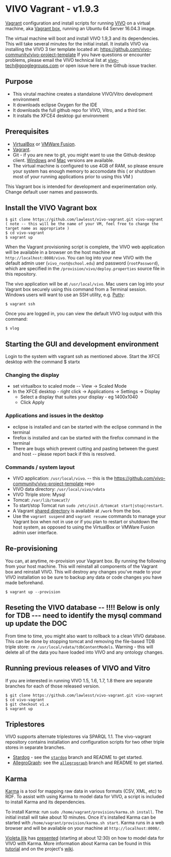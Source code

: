 # VIVO Vagrant - v1.9.3

[Vagrant](http://www.vagrantup.com/) configuration and install scripts for running [VIVO](http://vivoweb.org) on a virtual machine, aka [Vagrant box](http://docs.vagrantup.com/v2/boxes.html), running an Ubuntu 64 Server 16.04.3 image.

The virtual machine will boot and install VIVO 1.9,3 and its dependencies.  This will take several minutes for the initial install.
It installs VIVO via installing the VIVO 3 tier template located at: https://github.com/vivo-community/vivo-project-template
If you have questions or encounter problems, please email the VIVO technical list at [vivo-tech@googlegroups.com](https://groups.google.com/forum/#!forum/vivo-tech) or open issue here in the Github issue tracker.

## Purpose
 * This virutal machine creates a standalone VIVO/Vitro development environment
 * It downloads eclipse Oxygen for the IDE
 * It downloads the full github repo for VIVO, Vitro, and a third tier.
 * It installs the XFCE4 desktop gui environment
 
## Prerequisites
 * [VirtualBox](https://www.virtualbox.org/) or [VMWare Fusion](http://www.vmware.com/products/fusion).
 * [Vagrant](https://docs.vagrantup.com/v2/installation/index.html).
 * Git - if you are new to git, you might want to use the Github desktop client. [Windows](http://windows.github.com/) and [Mac](http://mac.github.com/) versions are available.
 * The virtual machine is configured to use 4GB of RAM, so please ensure your system has enough memory to accomodate this
 ( or shutdown most of your running applications prior to using this VM )

This Vagrant box is intended for development and experimentation only.  Change default user names and passwords.

## Install the VIVO Vagrant box

~~~
$ git clone https://github.com/lawlesst/vivo-vagrant.git vivo-vagrant   ( note -- this will be the name of your VM, feel free to change the target name as appropriate )
$ cd vivo-vagrant
$ vagrant up
~~~

When the Vagrant provisioning script is complete, the VIVO web application will be available in a browser on the host machine at `http://localhost:8080/vivo`.  You can log into your new VIVO with the default admin user (`vivo_root@school.edu`) and password (`rootPassword`), which are specified in the `/provision/vivo/deploy.properties` source file in this repository.


The vivo application will be at `/usr/local/vivo`. Mac users can log into your Vagrant box securely using this command from a Terminal session.  Windows users will want to use an SSH utility, e.g. [Putty](http://www.chiark.greenend.org.uk/~sgtatham/putty/download.html):

~~~
$ vagrant ssh
~~~

Once you are logged in, you can view the default VIVO log output with this command:

~~~
$ vlog
~~~

## Starting the GUI and development environment
Login to the system with vagrant ssh as mentioned above.
Start the XFCE desktop with the command 
$ startx

### Changing the display
 * set virtualbox to scaled mode
   -- View -> Scaled Mode
 * In the XFCE desktop - right click -> Applications -> Settings -> Display 
    * Select a display that suites your display - eg 1400x1040 
    * Click Apply
    
### Applications and issues in the desktop
 * eclipse is installed and can be started with the eclipse command in the terminal
 * firefox is installed and can be started with the firefox command in the terminal
 * There are bugs which prevent cutting and pasting between the guest and host -- please report back if this is resolved.
 
 

### Commands / system layout
 * VIVO application: `/usr/local/vivo`.  -- this is the https://github.com/vivo-community/vivo-project-template repo
 * VIVO data directory: `/usr/local/vivo/vdata`
 * VIVO Ttriple store: Mysql
 * Tomcat: `/var/lib/tomcat7/`
 * To start/stop Tomcat run `sudo /etc/init.d/tomcat start|stop|restart`.
 * A Vagrant [shared directory](http://docs.vagrantup.com/v2/synced-folders/) is available at `/work` from the box.
 * Use the `vagrant suspend` and `vagrant resume` commands to manage your Vagrant box when not in use or if you plan to restart or shutdown the host system, as opposed to using the VirtualBox or VMWare Fusion admin user interface.
 
## Re-provisioning

You can, at anytime, re-provision your Vagrant box.  By running the following from your host machine.  This will reinstall all components of the Vagrant box and reinstall VIVO.  This will destroy any changes you've made to your VIVO installation so be sure to backup any data or code changes you have made beforehand.

 ~~~
 $ vagrant up --provision
 ~~~
 
## Reseting the VIVO database  -- !!!! Below is only for TDB --- need to identify the mysql command up update the DOC
From time to time, you might also want to rollback to a clean VIVO database. This can be done by stopping tomcat and removing the file-based TDB triple store: `rm /usr/local/vdata/tdbContentModels`. Warning - this will delete all of the data you have loaded into VIVO and any ontology changes.

 
## Running previous releases of VIVO and Vitro
If you are interested in running VIVO 1.5, 1.6, 1.7, 1.8 there are separate branches for each of those released version.
 ~~~
 $ git clone https://github.com/lawlesst/vivo-vagrant.git vivo-vagrant
 $ cd vivo-vagrant
 $ git checkout v1.x
 $ vagrant up
 ~~~

## Triplestores

VIVO supports alternate triplestores via SPARQL 1.1.  The vivo-vagrant repository contains installation and configuration scripts for two other triple stores in separate branches.  

 * [Stardog](http://stardog.com) - see the [`stardog`](https://github.com/lawlesst/vivo-vagrant/tree/stardog) branch and README to get started.  
 * [AllegroGraph](http://franz.com/agraph/allegrograph/): see the [`allegrograph`](https://github.com/lawlesst/vivo-vagrant/tree/allegrograph) branch and README to get started.  


## Karma
[Karma](http://www.isi.edu/integration/karma/) is a tool for mapping raw data in various formats (CSV, XML, etc) to RDF.  To assist with using Karma to model data for VIVO, a script is included to install Karma and its dependencies.  

To install Karma: run `sudo /home/vagrant/provision/karma.sh install`.  The initial install will take about 10 minutes.  Once it's installed Karma can be started with `/home/vagrant/provision/karma.sh start`.  Karma runs in a web browser and will be available on your machine at `http://localhost:8000/`.

[Violeta Ilik](https://twitter.com/violetailik) has [presented](https://www.youtube.com/watch?v=aBLHGzui0_s) (starting at about 12:30) on how to model data for VIVO with Karma.  More information about Karma can be found in this [tutorial](https://github.com/InformationIntegrationGroup/karma-step-by-step) and on the project's [wiki](https://github.com/InformationIntegrationGroup/Web-Karma/wiki).  

